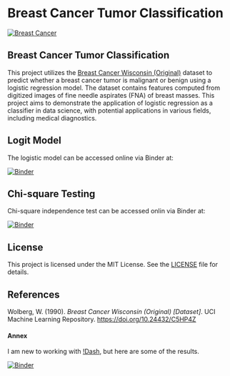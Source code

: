 # Breast Cancer Tumor Classification

[![Breast Cancer](https://images.pexels.com/photos/5701007/pexels-photo-5701007.jpeg?auto=compress&cs=tinysrgb&w=1260&h=750&dpr=2 "Breast Cancer")](https://images.pexels.com/photos/5701007/pexels-photo-5701007.jpeg?auto=compress&cs=tinysrgb&w=1260&h=750&dpr=2 "Breast Cancer")

## Breast Cancer Tumor Classification

This project utilizes the [Breast Cancer Wisconsin (Original)](https://archive.ics.uci.edu/dataset/15/breast+cancer+wisconsin+original "Breast Cancer Wisconsin (Original)") dataset to predict whether a breast cancer tumor is malignant or benign using a logistic regression model. The dataset contains features computed from digitized images of fine needle aspirates (FNA) of breast masses. This project aims to demonstrate the application of logistic regression as a classifier in data science, with potential applications in various fields, including medical diagnostics.

## Logit Model

The logistic model can be accessed online via Binder at:

[![Binder](https://mybinder.org/badge_logo.svg)](https://mybinder.org/v2/gh/SantiagoMorenoV/Breast_Cancer_Logit_Model/master?labpath=Breast_Cancer_Logit_Project.ipynb)

## Chi-square Testing

Chi-square independence test can be accessed onlin via Binder at:

[![Binder](https://mybinder.org/badge_logo.svg)](https://mybinder.org/v2/gh/SantiagoMorenoV/Breast_Cancer_Logit_Model/master?labpath=Breast_Cancer_Statisical+Testing_Project.ipynb)

## License

This project is licensed under the MIT License. See the [LICENSE](LICENSE) file for details.

## References

Wolberg, W. (1990). *Breast Cancer Wisconsin (Original) [Dataset]*. UCI Machine Learning Repository. https://doi.org/10.24432/C5HP4Z

#### Annex

I am new to working with [!Dash](https://dash.plotly.com/), but here are some of the results.

[![Binder](https://mybinder.org/badge_logo.svg)](https://mybinder.org/v2/gh/SantiagoMorenoV/Breast_Cancer_Logit_Model/master?labpath=Dash%2FDash_Project.ipynb)
